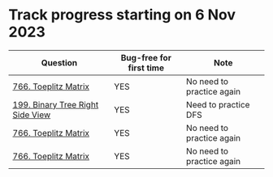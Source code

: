 # Track progress starting on 6 Nov 2023
| Question                                                                                      | Bug-free for first time | Note                         |
| ---------------------------------------------------------------------                         | ----------------------- |------------------------------|
| [766. Toeplitz Matrix](https://leetcode.com/problems/toeplitz-matrix)                         | YES                     | No need to practice again    |
| [199. Binary Tree Right Side View](https://leetcode.com/problems/binary-tree-right-side-view) | YES                     | Need to practice DFS         |
| [766. Toeplitz Matrix](https://leetcode.com/problems/toeplitz-matrix)                         | YES                     | No need to practice again    |
| [766. Toeplitz Matrix](https://leetcode.com/problems/toeplitz-matrix)                         | YES                     | No need to practice again    |
